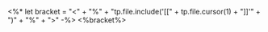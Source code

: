 <%*
let bracket = "<" + "%" + "tp.file.include('[[" + tp.file.cursor(1) + "]]'" + ")" +  "%" + ">"
-%>
<%bracket%>